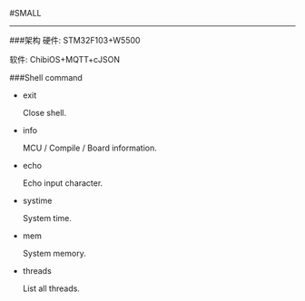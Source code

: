 #SMALL

---
###架构
硬件: STM32F103+W5500

软件: ChibiOS+MQTT+cJSON

###Shell command
* exit
	
	Close shell.
* info

	MCU / Compile / Board information.
* echo

	Echo input character.
* systime

	System time.
* mem

	System memory.
* threads

	List all threads.



